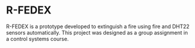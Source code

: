 # R-FEDEX
R-FEDEX is a prototype developed to extinguish a fire using fire and DHT22 sensors automatically. This project was designed as a group assignment in a control systems course.
